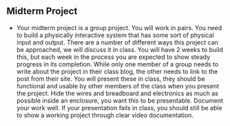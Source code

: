## Midterm Project

* Your midterm project is a group project. You will work in pairs. You need to build a physically interactive system that has some sort of physical input and output. There are a number of different ways this project can be approached, we will discuss it in class. You will have 2 weeks to build this, but each week in the process you are expected to show steady progress in its completion. While only one member of a group needs to write about the project in their class blog, the other needs to link to the post from their site. You will present these in class, they should be functional and usable by other members of the class when you present the project. Hide the wires and breadboard and electronics as much as possible inside an enclosure, you want this to be presentable. Document your work well. If your presentation fails in class, you should still be able to show a working project through clear video documentation.